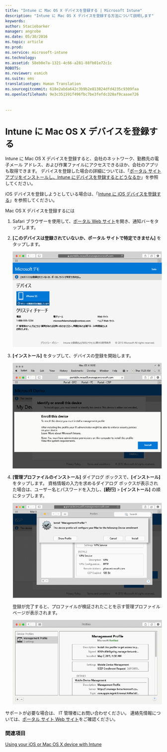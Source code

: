 ```yaml
---
title: "Intune に Mac OS X デバイスを登録する | Microsoft Intune"
description: "Intune に Mac OS X デバイスを登録する方法について説明します"
keywords: 
author: Staciebarker
manager: angrobe
ms.date: 05/30/2016
ms.topic: article
ms.prod: 
ms.service: microsoft-intune
ms.technology: 
ms.assetid: 58eb0e7a-1321-4c66-a281-88fb01e72c1c
ROBOTS: 
ms.reviewer: esmich
ms.suite: ems
translationtype: Human Translation
ms.sourcegitcommit: 618e2abda642c3b9b2e813824dfd4235c9309faa
ms.openlocfilehash: 9e3c351591f496fbc7be3fefdc320af9caaae726


---
```



# Intune に Mac OS X デバイスを登録する

Intune に Mac OS X デバイスを登録すると、会社のネットワーク、勤務先の電子メール アドレス、および作業ファイルにアクセスできるほか、会社のアプリも取得できます。 デバイスを登録した場合の詳細については、「[ポータル サイト アプリをインストールし、Intune にデバイスを登録するとどうなるか](what-happens-if-you-install-the-company-portal-app-and-enroll-your-device-in-intune-ios.md)」を参照してください。

iOS デバイスを登録しようとしている場合は、「[Intune に iOS デバイスを登録する](enroll-your-device-in-intune-ios.md)」を参照してください。


Mac OS X デバイスを登録するには

1.  Safari ブラウザーを使用して、[ポータル Web サイト](https://portal.manage.microsoft.com)を開き、通知バーをタップします。

2.  **[このデバイスは登録されていないか、ポータル サイトで特定できません]** をタップします。

    ![device-not-enrolled](./media/1-macosx-enroll-tap-enroll.png)

3.  **[インストール]** をタップして、デバイスの登録を開始します。

    ![tap-install-to-enroll](./media/2-macosx-enroll--install-button.png)

4.  **[管理プロファイルのインストール]** ダイアログ ボックスで、**[インストール]** をタップします。 資格情報の入力を求めるダイアログ ボックスが表示された場合は、ユーザー名とパスワードを入力し、**[続行]** &gt; **[インストール]** の順にタップします。

    ![install-management-profile](./media/3-macosx-enroll-tap-install.png)

    登録が完了すると、プロファイルが検証されたことを示す管理プロファイル ページが表示されます。

    ![management-profile-verified](./media/4-macosx-enroll-done.png)

サポートが必要な場合は、 IT 管理者にお問い合わせください。 連絡先情報については、[ポータル サイト Web サイト](http://portal.manage.microsoft.com)をご確認ください。

### 関連項目
[Using your iOS or Mac OS X device with Intune](using-your-ios-or-mac-os-x-device-with-intune.md)



<!--HONumber=Jul16_HO4-->


